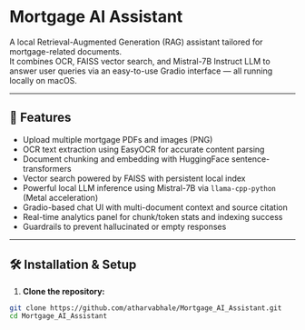 # Mortgage AI Assistant

A local Retrieval-Augmented Generation (RAG) assistant tailored for mortgage-related documents.  
It combines OCR, FAISS vector search, and Mistral-7B Instruct LLM to answer user queries via an easy-to-use Gradio interface — all running locally on macOS.

---

## 🚀 Features

- Upload multiple mortgage PDFs and images (PNG)
- OCR text extraction using EasyOCR for accurate content parsing
- Document chunking and embedding with HuggingFace sentence-transformers
- Vector search powered by FAISS with persistent local index
- Powerful local LLM inference using Mistral-7B via `llama-cpp-python` (Metal acceleration)
- Gradio-based chat UI with multi-document context and source citation
- Real-time analytics panel for chunk/token stats and indexing success
- Guardrails to prevent hallucinated or empty responses

---

## 🛠️ Installation & Setup

1. **Clone the repository:**

```bash
git clone https://github.com/atharvabhale/Mortgage_AI_Assistant.git
cd Mortgage_AI_Assistant
